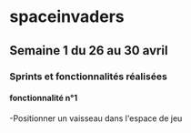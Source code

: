# spaceinvaders

## Semaine 1 du 26 au 30 avril

### Sprints et fonctionnalités réalisées

#### fonctionnalité n°1

-Positionner un vaisseau dans l'espace de jeu 

